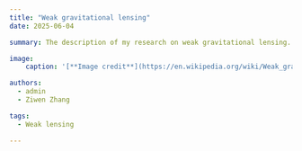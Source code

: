 ```yaml
---
title: "Weak gravitational lensing"
date: 2025-06-04

summary: The description of my research on weak gravitational lensing.

image:
    caption: '[**Image credit**](https://en.wikipedia.org/wiki/Weak_gravitational_lensing)'

authors:
  - admin
  - Ziwen Zhang

tags:
  - Weak lensing

---
```

